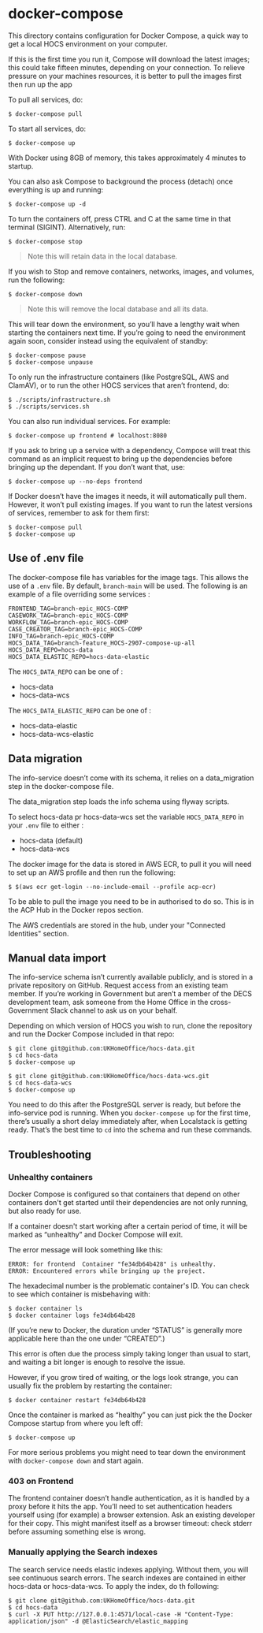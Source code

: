 # docker-compose

This directory contains configuration for Docker Compose, a quick way to get a
local HOCS environment on your computer. 

If this is the first time you run it, Compose will download the latest images; this could
take fifteen minutes, depending on your connection. To relieve pressure on your machines resources, 
it is better to pull the images first then run up the app 

To pull all services, do:
```console
$ docker-compose pull
```

To start all services, do:
```console
$ docker-compose up
```

With Docker using 8GB of memory, this takes approximately 4 minutes to startup.

You can also ask Compose to background the process (detach) once everything is
up and running:
```console
$ docker-compose up -d
```

To turn the containers off, press CTRL and C at the same time in that terminal
(SIGINT). Alternatively, run:
```console
$ docker-compose stop
```
> Note this will retain data in the local database.

If you wish to Stop and remove containers, networks, images, and volumes, run the following:
```console
$ docker-compose down
```
> Note this will remove the local database and all its data.

This will tear down the environment, so you&rsquo;ll have a lengthy wait when
starting the containers next time. If you&rsquo;re going to need the environment
again soon, consider instead using the equivalent of standby:

```console
$ docker-compose pause
$ docker-compose unpause
```

To only run the infrastructure containers (like PostgreSQL, AWS and ClamAV),
or to run the other HOCS services that aren&rsquo;t frontend, do:
```console
$ ./scripts/infrastructure.sh
$ ./scripts/services.sh
```

You can also run individual services. For example:
```console
$ docker-compose up frontend # localhost:8080
```

If you ask to bring up a service with a dependency, Compose will treat this
command as an implicit request to bring up the dependencies before bringing
up the dependant. If you don&rsquo;t want that, use:

```console
$ docker-compose up --no-deps frontend
```

If Docker doesn&rsquo;t have the images it needs, it will automatically
pull them. However, it won&rsquo;t pull existing images. If you want to run
the latest versions of services, remember to ask for them first:

```console
$ docker-compose pull
$ docker-compose up
```

## Use of .env file
The docker-compose file has variables for the image tags. This allows the use of a ``.env`` file.
By default, ``branch-main`` will be used. The following is an example of a file overriding some services :
```shell
FRONTEND_TAG=branch-epic_HOCS-COMP
CASEWORK_TAG=branch-epic_HOCS-COMP
WORKFLOW_TAG=branch-epic_HOCS-COMP
CASE_CREATOR_TAG=branch-epic_HOCS-COMP
INFO_TAG=branch-epic_HOCS-COMP
HOCS_DATA_TAG=branch-feature_HOCS-2907-compose-up-all
HOCS_DATA_REPO=hocs-data
HOCS_DATA_ELASTIC_REPO=hocs-data-elastic
```
The `HOCS_DATA_REPO` can be one of :
* hocs-data
* hocs-data-wcs

The `HOCS_DATA_ELASTIC_REPO` can be one of :
* hocs-data-elastic
* hocs-data-wcs-elastic

## Data migration

The info-service doesn&rsquo;t come with its schema, it relies on a data_migration step in the docker-compose file.

The data_migration step loads the info schema using flyway scripts.

To select hocs-data pr hocs-data-wcs set the variable ``HOCS_DATA_REPO`` in your ``.env`` file to either :
* hocs-data (default)
* hocs-data-wcs

The docker image for the data is stored in AWS ECR, to pull it you will need to set up
an AWS profile and then run the following:
```console
$ $(aws ecr get-login --no-include-email --profile acp-ecr)
```

To be able to pull the image you need to be in authorised to do so.
This is in the ACP Hub in the Docker repos section.

The AWS credentials are stored in the hub, under your "Connected Identities" section.

## Manual data import

The info-service schema isn&rsquo;t currently available publicly, and is stored
in a private repository on GitHub. Request access from an existing team member.
If you&rsquo;re working in Government but aren&rsquo;t a member of the DECS
development team, ask someone from the Home Office in the cross-Government Slack
channel to ask us on your behalf.

Depending on which version of HOCS you wish to run, clone the repository and
run the Docker Compose included in that repo:

```console
$ git clone git@github.com:UKHomeOffice/hocs-data.git
$ cd hocs-data
$ docker-compose up
```

```console
$ git clone git@github.com:UKHomeOffice/hocs-data-wcs.git
$ cd hocs-data-wcs
$ docker-compose up
```

You need to do this after the PostgreSQL server is ready, but before the
info-service pod is running. When you `docker-compose up` for the first time,
there&rsquo;s usually a short delay immediately after, when Localstack is
getting ready. That&rsquo;s the best time to `cd` into the schema and run these
commands.


## Troubleshooting
### Unhealthy containers

Docker Compose is configured so that containers that depend on other containers
don't get started until their dependencies are not only running, but also ready
for use.

If a container doesn't start working after a certain period of time, it will be
marked as &ldquo;unhealthy&rdquo; and Docker Compose will exit.

The error message will look something like this:

```console
ERROR: for frontend  Container "fe34db64b428" is unhealthy.
ERROR: Encountered errors while bringing up the project.
```

The hexadecimal number is the problematic container's ID.
You can check to see which container is misbehaving with:

```console
$ docker container ls
$ docker container logs fe34db64b428
```

(If you&rsquo;re new to Docker, the duration under &ldquo;STATUS&rdquo; is
generally more applicable here than the one under &ldquo;CREATED&rdquo;.)

This error is often due the process simply taking longer than usual to start,
and waiting a bit longer is enough to resolve the issue.

However, if you grow tired of waiting, or the logs look strange, you can usually
fix the problem by restarting the container:

```console
$ docker container restart fe34db64b428
```

Once the container is marked as &ldquo;healthy&rdquo; you can just pick the
the Docker Compose startup from where you left off:

```console
$ docker-compose up
```

For more serious problems you might need to tear down the environment with
`docker-compose down` and start again.

### 403 on Frontend

The frontend container doesn&rsquo;t handle authentication, as it is handled
by a proxy before it hits the app. You&rsquo;ll need to set authentication
headers yourself using (for example) a browser extension. Ask an existing
developer for their copy. This might manifest itself as a browser timeout:
check stderr before assuming something else is wrong.

### Manually applying the Search indexes

The search service needs elastic indexes applying. Without them, you will see continuous search errors.
The search indexes are contained in either hocs-data or hocs-data-wcs. To apply the index, do th following:
```console
$ git clone git@github.com:UKHomeOffice/hocs-data.git
$ cd hocs-data
$ curl -X PUT http://127.0.0.1:4571/local-case -H "Content-Type: application/json" -d @ElasticSearch/elastic_mapping
```

